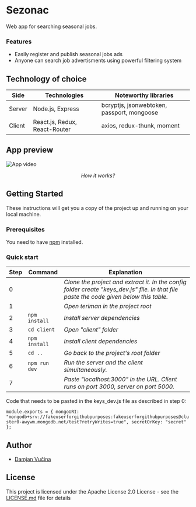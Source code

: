 ﻿# Sezonac

Web app for searching seasonal jobs.

### Features

- Easily register and publish seasonal jobs ads
- Anyone can search job advertisments using powerful filtering system

## Technology of choice

| Side   | Technologies                  | Noteworthy libraries                       |
| ------ | ----------------------------- | ------------------------------------------ |
| Server | Node.js, Express              | bcryptjs, jsonwebtoken, passport, mongoose |
| Client | React.js, Redux, React-Router | axios, redux-thunk, moment                 |

## App preview

![App video](https://github.com/damjanvucina/sezonac/blob/master/preview.gif)

<p align="center"><em>How it works?</em></p>

## Getting Started

These instructions will get you a copy of the project up and running on your local machine.

### Prerequisites

You need to have [npm](https://www.npmjs.com/get-npm "Click here to install npm. ") installed.

### Quick start


Step | Command | Explanation
--- | --- | ---
0 |      | *Clone the project and extract it. In the config folder create "keys_dev.js" file. In that file paste the code given below this table.*
1 |      | *Open teriman in the project root*
2 | `npm install` | *Install server dependencies*
3 | `cd client` | *Open "client" folder*
4 | `npm install` | *Install client dependencies*
5 | `cd ..` | *Go back to the project's root folder*
6 | `npm run dev` | *Run the server and the client simultaneously.*
7 |      | *Paste "localhost:3000" in the URL. Client runs on port 3000, server on port 5000.*

Code that needs to be pasted in the keys_dev.js file as described in step 0:

`module.exports = {
    mongoURI:
        "mongodb+srv://fakeuserforgithubpurposes:fakeuserforgithubpurposes@cluster0-awywm.mongodb.net/test?retryWrites=true",
    secretOrKey: "secret"
};`

## Author

- [Damjan Vučina](https://github.com/damjanvucina)

## License

This project is licensed under the Apache License 2.0 License - see the [LICENSE.md](https://github.com/damjanvucina/bsc-thesis/blob/master/LICENSE) file for details
